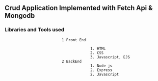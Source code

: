 ## Crud Application Implemented with Fetch Api & Mongodb

### Libraries and Tools used  

                              1 Front End

                                           1. HTML
                                           2. CSS
                                           3. Javascript, EJS
                              2 BackEnd
                                           1. Node js
                                           2. Express
                                           2. Javascript
                                          
                                      
